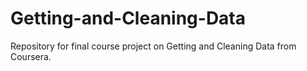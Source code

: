 # Getting-and-Cleaning-Data
Repository for final course project on Getting and Cleaning Data from Coursera.
